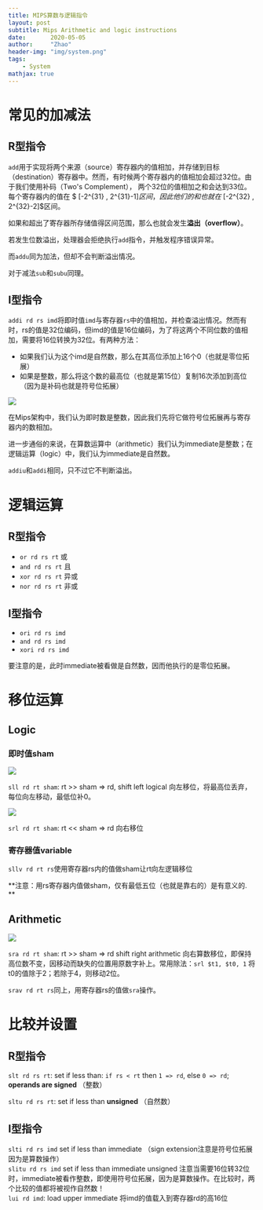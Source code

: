 ```yaml
---
title: MIPS算数与逻辑指令
layout: post
subtitle: Mips Arithmetic and logic instructions
date:       2020-05-05
author:     "Zhao"
header-img: "img/system.png"
tags: 
    - System
mathjax: true
---
```


# 常见的加减法

 ## R型指令

`add`用于实现将两个来源（source）寄存器内的值相加，并存储到目标（destination）寄存器中。然而，有时候两个寄存器内的值相加会超过32位。由于我们使用补码（Two's Complement）， 两个32位的值相加之和会达到33位。每个寄存器内的值在 $ [-2^{31} , 2^{31}-1]$区间，因此他们的和也就在$ [-2^{32} , 2^{32}-2]$区间。  

如果和超出了寄存器所存储值得区间范围，那么也就会发生**溢出（overflow）**。  

若发生位数溢出，处理器会拒绝执行`add`指令，并触发程序错误异常。  

而`addu`同为加法，但却不会判断溢出情况。  

对于减法`sub`和`subu`同理。



## I型指令

`addi rd rs imd`将即时值`imd`与寄存器`rs`中的值相加，并检查溢出情况。然而有时，rs的值是32位编码，但imd的值是16位编码，为了将这两个不同位数的值相加，需要将16位转换为32位。有两种方法：

- 如果我们认为这个imd是自然数，那么在其高位添加上16个0（也就是零位拓展）
- 如果是整数，那么将这个数的最高位（也就是第15位）复制16次添加到高位（因为是补码也就是符号位拓展）

![](https://raw.githubusercontent.com/valeeraZ/-image-host/master/20200504225046.png)

在Mips架构中，我们认为即时数是整数，因此我们先将它做符号位拓展再与寄存器内的数相加。  

进一步通俗的来说，在算数运算中（arithmetic）我们认为immediate是整数；在逻辑运算（logic）中，我们认为immediate是自然数。  

`addiu`和`addi`相同，只不过它不判断溢出。



#  逻辑运算

## R型指令

- `or rd rs rt` 或
- `and rd rs rt` 且
- `xor rd rs rt` 异或
- `nor rd rs rt` 非或

## I型指令

- `ori rd rs imd`
- `and rd rs imd`
- `xori rd rs imd`

要注意的是，此时immediate被看做是自然数，因而他执行的是零位拓展。



# 移位运算

## Logic

### 即时值sham

![](https://raw.githubusercontent.com/valeeraZ/-image-host/master/20200504231406.gif)

`sll rd rt sham`: rt >> sham => rd, shift left logical 向左移位，将最高位丢弃，每位向左移动，最低位补0。

![](https://raw.githubusercontent.com/valeeraZ/-image-host/master/20200505151747.png)

`srl rd rt sham`: rt << sham => rd 向右移位

### 寄存器值variable

`sllv rd rt rs`使用寄存器rs内的值做sham让rt向左逻辑移位  

**注意：用rs寄存器内值做sham，仅有最低五位（也就是靠右的）是有意义的. **  



## Arithmetic

![](https://raw.githubusercontent.com/valeeraZ/-image-host/master/20200505152247.png)

`sra rd rt sham`: rt >> sham => rd shift right arithmetic  向右算数移位，即保持高位数不变，因移动而缺失的位置用原数字补上。常用除法：`srl $t1, $t0, 1` 将t0的值除于2；若除于4，则移动2位。  

`srav rd rt rs`同上，用寄存器rs的值做`sra`操作。

# 比较并设置

## R型指令

`slt rd rs rt`: set if less than: `if rs < rt` then `1 => rd`, else `0 => rd`; **operands are signed** （整数）  

`sltu rd rs rt`: set if less than **unsigned**  （自然数）

## I型指令

`slti rd rs imd` set if less than immediate （sign extension注意是符号位拓展因为是算数操作）  
`slitu rd rs imd` set if less than immediate unsigned 注意当需要16位转32位时，immediate被看作整数，即使用符号位拓展，因为是算数操作。在比较时，两个比较的值都将被视作自然数！  
`lui rd imd`: load upper immediate 将imd的值载入到寄存器rd的高16位



